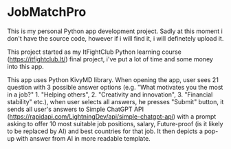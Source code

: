 # JobMatchPro
This is my personal Python app development project. Sadly at this moment i don't have the source code, however if i will find it, i will definetely upload it.

This project started as my ItFightClub Python learning course (https://itfightclub.lt/) final project, i've put a lot of time and some money into this app.

This app uses Python KivyMD library. When opening the app, user sees 21 question with 3 possible answer options (e.g. "What motivates you the most in a job?" 1. "Helping others", 2. "Creativity and innovation", 3. "Financial stability" etc.), when user selects all answers, he presses "Submit" button, it sends all user's answers to Simple ChatGPT API (https://rapidapi.com/LightningDev/api/simple-chatgpt-api) with a prompt asking to offer 10 most suitable job positions, salary, Future-proof (is it likely to be replaced by AI) and best countries for that job. It then depicts a pop-up with answer from AI in more readable template.

